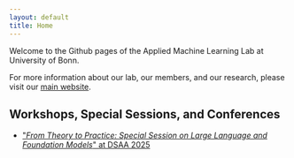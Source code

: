 ```yaml
---
layout: default
title: Home
---
```


Welcome to the Github pages of the Applied Machine Learning Lab at University of Bonn.

For more information about our lab, our members, and our research, please visit our [main website](https://www.b-it-center.de/research-groups/applied-machine-learning-lab).


## Workshops, Special Sessions, and Conferences
- ["_From Theory to Practice: Special Session on Large Language and Foundation Models_" at DSAA 2025 ](./ssllfm2025/)